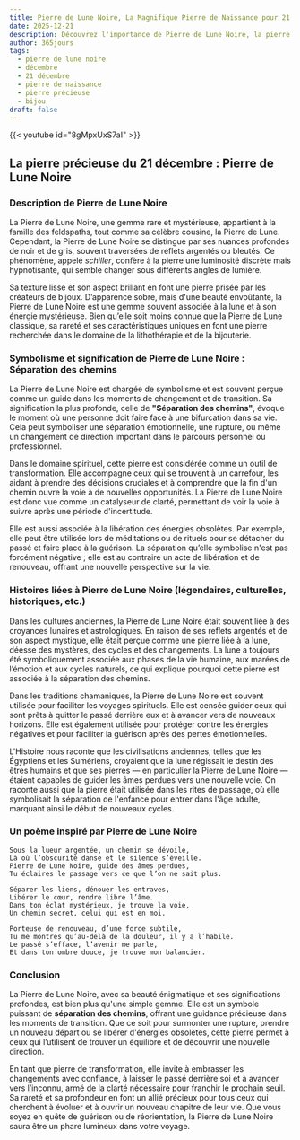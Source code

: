 ```yaml
---
title: Pierre de Lune Noire, La Magnifique Pierre de Naissance pour 21 décembre
date: 2025-12-21
description: Découvrez l'importance de Pierre de Lune Noire, la pierre de naissance du 21 décembre qui symbolise Séparation des chemins. Laissez sa beauté et sa signification illuminer votre journée.
author: 365jours
tags:
  - pierre de lune noire
  - décembre
  - 21 décembre
  - pierre de naissance
  - pierre précieuse
  - bijou
draft: false
---
```


{{< youtube id="8gMpxUxS7aI" >}}

## La pierre précieuse du 21 décembre : Pierre de Lune Noire

### Description de Pierre de Lune Noire

La Pierre de Lune Noire, une gemme rare et mystérieuse, appartient à la famille des feldspaths, tout comme sa célèbre cousine, la Pierre de Lune. Cependant, la Pierre de Lune Noire se distingue par ses nuances profondes de noir et de gris, souvent traversées de reflets argentés ou bleutés. Ce phénomène, appelé _schiller_, confère à la pierre une luminosité discrète mais hypnotisante, qui semble changer sous différents angles de lumière.

Sa texture lisse et son aspect brillant en font une pierre prisée par les créateurs de bijoux. D’apparence sobre, mais d'une beauté envoûtante, la Pierre de Lune Noire est une gemme souvent associée à la lune et à son énergie mystérieuse. Bien qu’elle soit moins connue que la Pierre de Lune classique, sa rareté et ses caractéristiques uniques en font une pierre recherchée dans le domaine de la lithothérapie et de la bijouterie.

### Symbolisme et signification de Pierre de Lune Noire : Séparation des chemins

La Pierre de Lune Noire est chargée de symbolisme et est souvent perçue comme un guide dans les moments de changement et de transition. Sa signification la plus profonde, celle de **"Séparation des chemins"**, évoque le moment où une personne doit faire face à une bifurcation dans sa vie. Cela peut symboliser une séparation émotionnelle, une rupture, ou même un changement de direction important dans le parcours personnel ou professionnel.

Dans le domaine spirituel, cette pierre est considérée comme un outil de transformation. Elle accompagne ceux qui se trouvent à un carrefour, les aidant à prendre des décisions cruciales et à comprendre que la fin d'un chemin ouvre la voie à de nouvelles opportunités. La Pierre de Lune Noire est donc vue comme un catalyseur de clarté, permettant de voir la voie à suivre après une période d'incertitude.

Elle est aussi associée à la libération des énergies obsolètes. Par exemple, elle peut être utilisée lors de méditations ou de rituels pour se détacher du passé et faire place à la guérison. La séparation qu’elle symbolise n'est pas forcément négative ; elle est au contraire un acte de libération et de renouveau, offrant une nouvelle perspective sur la vie.

### Histoires liées à Pierre de Lune Noire (légendaires, culturelles, historiques, etc.)

Dans les cultures anciennes, la Pierre de Lune Noire était souvent liée à des croyances lunaires et astrologiques. En raison de ses reflets argentés et de son aspect mystique, elle était perçue comme une pierre liée à la lune, déesse des mystères, des cycles et des changements. La lune a toujours été symboliquement associée aux phases de la vie humaine, aux marées de l’émotion et aux cycles naturels, ce qui explique pourquoi cette pierre est associée à la séparation des chemins.

Dans les traditions chamaniques, la Pierre de Lune Noire est souvent utilisée pour faciliter les voyages spirituels. Elle est censée guider ceux qui sont prêts à quitter le passé derrière eux et à avancer vers de nouveaux horizons. Elle est également utilisée pour protéger contre les énergies négatives et pour faciliter la guérison après des pertes émotionnelles.

L'Histoire nous raconte que les civilisations anciennes, telles que les Égyptiens et les Sumériens, croyaient que la lune régissait le destin des êtres humains et que ses pierres — en particulier la Pierre de Lune Noire — étaient capables de guider les âmes perdues vers une nouvelle voie. On raconte aussi que la pierre était utilisée dans les rites de passage, où elle symbolisait la séparation de l'enfance pour entrer dans l'âge adulte, marquant ainsi le début de nouveaux cycles.

### Un poème inspiré par Pierre de Lune Noire

	Sous la lueur argentée, un chemin se dévoile,  
	Là où l’obscurité danse et le silence s’éveille.  
	Pierre de Lune Noire, guide des âmes perdues,  
	Tu éclaires le passage vers ce que l’on ne sait plus.
	
	Séparer les liens, dénouer les entraves,  
	Libérer le cœur, rendre libre l’âme.  
	Dans ton éclat mystérieux, je trouve la voie,  
	Un chemin secret, celui qui est en moi.
	
	Porteuse de renouveau, d’une force subtile,  
	Tu me montres qu’au-delà de la douleur, il y a l’habile.  
	Le passé s’efface, l’avenir me parle,  
	Et dans ton ombre douce, je trouve mon balancier.

### Conclusion

La Pierre de Lune Noire, avec sa beauté énigmatique et ses significations profondes, est bien plus qu'une simple gemme. Elle est un symbole puissant de **séparation des chemins**, offrant une guidance précieuse dans les moments de transition. Que ce soit pour surmonter une rupture, prendre un nouveau départ ou se libérer d'énergies obsolètes, cette pierre permet à ceux qui l’utilisent de trouver un équilibre et de découvrir une nouvelle direction.

En tant que pierre de transformation, elle invite à embrasser les changements avec confiance, à laisser le passé derrière soi et à avancer vers l’inconnu, armé de la clarté nécessaire pour franchir le prochain seuil. Sa rareté et sa profondeur en font un allié précieux pour tous ceux qui cherchent à évoluer et à ouvrir un nouveau chapitre de leur vie. Que vous soyez en quête de guérison ou de réorientation, la Pierre de Lune Noire saura être un phare lumineux dans votre voyage.
